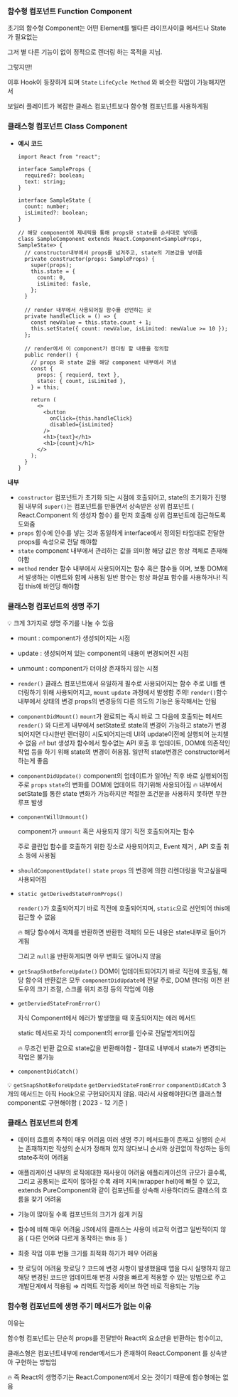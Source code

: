 ### 함수형 컴포넌트 Function Component

초기의 함수형 Component는 어떤 Element를 별다른 라이프사이클 메서드나 State가 필요없는

그저 별 다른 기능이 없이 정적으로 렌더링 하는 목적을 지님.

그렇지만!

이후 Hook이 등장하게 되며 `State` `LifeCycle Method` 와 비슷한 작업이 가능해지면서

보일러 플레이트가 복잡한 클래스 컴포넌트보다 함수형 컴포넌트를 사용하게됨

### 클래스형 컴포넌트 Class Component

- **예시 코드**

  ```tsx
  import React from "react";

  interface SampleProps {
    required?: boolean;
    text: string;
  }

  interface SampleState {
    count: number;
    isLimited?: boolean;
  }

  // 해당 component에 제네릭을 통해 props와 state를 순서대로 넣어줌
  class SampleComponent extends React.Component<SampleProps, SampleState> {
    // constructor내부에서 props를 넘겨주고, state의 기본값을 넣어줌
    private constructor(props: SampleProps) {
      super(props);
      this.state = {
        count: 0,
        isLimited: fasle,
      };
    }

    // render 내부에서 사용되어질 함수를 선언하는 곳
    private handleClick = () => {
      const newValue = this.state.count + 1;
      this.setState({ count: newValue, isLimited: newValue >= 10 });
    };

    // render에서 이 component가 렌더링 할 내용을 정의함
    public render() {
      // props 와 state 값을 해당 component 내부에서 꺼냄
      const {
        props: { requierd, text },
        state: { count, isLimited },
      } = this;

      return (
        <>
          <button
            onClick={this.handleClick}
            disabled={isLimited}
          />
          <h1>{text}</h1>
          <h1>{count}</h1>
        </>
      );
    }
  }
  ```

**내부**

- `constructor`
  컴포넌트가 초기화 되는 시점에 호출되어고, state의 초기화가 진행됨
  내부의 `super()`는 컴포넌트를 만들면서 상속받은 상위 컴포넌트 ( React.Component 의 생성자 함수)
  를 먼저 호출해 상위 컴포넌트에 접근하도록 도와줌
- `props`
  함수에 인수를 넣는 것과 동일하게 interface에서 정의된 타입대로 전달한 props를 속성으로 전달 해야함
- `state`
  component 내부에서 관리하는 값을 의미함
  해당 값은 항상 객체로 존재해야함
- `method`
  render 함수 내부에서 사용되어지는 함수 혹은 함수들 이며, 보통 DOM에서 발생하는 이벤트와 함께 사용됨
  일반 함수는 항상 화살표 함수를 사용하거나! 직접 this에 바인딩 해야함

### 클래스형 컴포넌트의 생명 주기

💡 크게 3가지로 생명 주기를 나눌 수 있음

- mount : component가 생성되어지는 시점
- update : 생성되어져 있는 component의 내용이 변경되어진 시점
- unmount : component가 더이상 존재하지 않는 시점

- `render()`
  클래스 컴포넌트에서 유일하게 필수로 사용되어지는 함수
  주로 UI를 렌더링하기 위해 사용되어지고, `mount` `update` 과정에서 발생함
  주의! `render()`함수 내부에서 상태의 변경 props의 변경등의 다른 의도의 기능은 동작해서는 안됨
- `componentDidMount()`
  `mount`가 완료되는 즉시 바로 그 다음에 호출되는 메서드
  `render()` 와 다르게 내부에서 setState로 state의 변경이 가능하고 state가 변경되어지면
  다시한번 렌더링이 시도되어지는데 UI의 update이전에 실행되어 눈치챌 수 없음
  🔥! but 생성자 함수에서 할수없는 API 호출 후 업데이트, DOM에 의존적인 작업 등을 하기 위해
  state의 변경이 허용됨. 일반적 state변경은 constructor에서 하는게 좋음
- `componentDidUpdate()`
  component의 업데이트가 일어난 직후 바로 실행되어짐
  주로 `props` `state`의 변화를 DOM에 업데이트 하기위해 사용되어짐
  🔥 내부에서 setState를 통한 state 변화가 가능하지만 적절한 조건문을 사용하지 못하면 무한 루프 발생
- `componentWillUnmount()`

  component가 `unmount` 혹은 사용되지 않기 직전 호출되어지는 함수

  주로 클린업 함수를 호출하기 위한 장소로 사용되어지고, Event 제거 , API 호출 취소 등에 사용됨

- `shouldComponentUpdate()`
  `state` `props` 의 변경에 의한 리렌더링을 막고싶을때 사용되어짐
- `static getDerivedStateFromProps()`

  `render()`가 호출되어지기 바로 직전에 호출되어지며, `static`으로 선언되어 this에 접근할 수 없음

  🔥 해당 함수에서 객체를 반환하면 반환한 객체의 모든 내용은 state내부로 들어가게됨

  그리고 `null`을 반환하게되면 아무 변화도 일어나지 않음

- `getSnapShotBeforeUpdate()`
  DOM이 업데이트되어지기 바로 직전에 호출됨, 해당 함수의 반환값은 모두 `componentDidUpdate`에 전달
  주로, DOM 렌더링 이전 윈도우의 크기 조절, 스크롤 위치 조정 등의 작업에 이용
- `getDerviedStateFromError()`

  자식 Component에서 에러가 발생했을 때 호출되어지는 에러 메서드

  static 메서드로 자식 component의 error를 인수로 전달받게되어짐

  🔥 무조건 반환 값으로 state값을 반환해야함 - 절대로 내부에서 state가 변경되는 작업은 불가능

- `componentDidCatch()`

💡 `getSnapShotBeforeUpdate` `getDerviedStateFromError` `componentDidCatch` 3개의 메서드는 아직 Hook으로 구현되어지지 않음.
따라서 사용해야한다면 클래스형 component로 구현해야함
( 2023 - 12 기준 )

### 클래스 컴포넌트의 한계

- 데이터 흐름의 추적이 매우 어려움
  여러 생명 주기 메서드들이 존재고 실행의 순서는 존재하지만 작성의 순서가 정해져 있지 않다보니
  순서와 상관없이 작성하는 등의 state추적이 어려움
- 애플리케이션 내부의 로직에대한 재사용이 어려움
  애플리케이션의 규모가 클수록, 그리고 공통되는 로직이 많아질 수록 래퍼 지옥(wrapper hell)에
  빠질 수 있고, extends PureComponent와 같이 컴포넌트를 상속해 사용하더라도
  클래스의 흐름을 찾기 어려움
- 기능이 많아질 수록 컴포넌트의 크기가 쉽게 커짐
- 함수에 비해 매우 어려움
  JS에서의 클래스는 사용이 비교적 어렵고 일반적이지 않음
  ( 다른 언어와 다르게 동작하는 this 등 )
- 최종 작업 이후 번들 크기를 최적화 하기가 매우 어려움

- 핫 로딩이 어려움
  핫로딩 ?
  코드에 변경 사항이 발생했을때 앱을 다시 실행하지 않고 해당 변경된 코드만 업데이트해 변경 사항을
  빠르게 적용할 수 있는 방법으로 주고 개발단계에서 적용됨 ⇒ 리액트 작업중 세이브 하면 바로 적용되는 기능

### 함수형 컴포넌트에 생명 주기 메서드가 없는 이유

이유는

함수형 컴포넌트는 단순히 props를 전달받아 React의 요소만을 반환하는 함수이고,

클래스형은 컴포넌트내부에 render메서드가 존재하여 React.Component 를 상속받아 구현하는 방법임

🔥 즉 React의 생명주기는 React.Component에서 오는 것이기 때문에 함수형에는 없음
